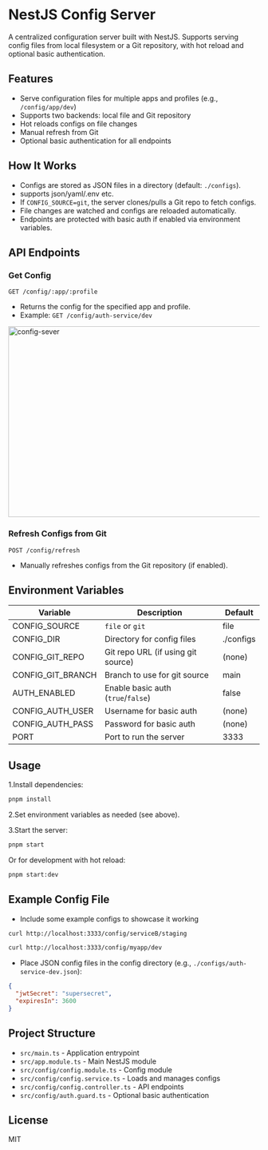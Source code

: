 # NestJS Config Server

A centralized configuration server built with NestJS. Supports serving config files from local filesystem or a Git repository, with hot reload and optional basic authentication.

## Features

- Serve configuration files for multiple apps and profiles (e.g., `/config/app/dev`)
- Supports two backends: local file and Git repository
- Hot reloads configs on file changes
- Manual refresh from Git
- Optional basic authentication for all endpoints

## How It Works

- Configs are stored as JSON files in a directory (default: `./configs`).
- supports json/yaml/.env etc.
- If `CONFIG_SOURCE=git`, the server clones/pulls a Git repo to fetch configs.
- File changes are watched and configs are reloaded automatically.
- Endpoints are protected with basic auth if enabled via environment variables.

## API Endpoints

### Get Config

`GET /config/:app/:profile`

- Returns the config for the specified app and profile.
- Example: `GET /config/auth-service/dev`

<img width="1557" height="382" alt="config-sever" src="https://github.com/user-attachments/assets/ae672048-3696-4b92-9350-2bcc26500fad" />


### Refresh Configs from Git

`POST /config/refresh`

- Manually refreshes configs from the Git repository (if enabled).

## Environment Variables

| Variable             | Description                                      | Default         |
|----------------------|--------------------------------------------------|-----------------|
| CONFIG_SOURCE        | `file` or `git`                                  | file            |
| CONFIG_DIR           | Directory for config files                       | ./configs       |
| CONFIG_GIT_REPO      | Git repo URL (if using git source)               | (none)          |
| CONFIG_GIT_BRANCH    | Branch to use for git source                     | main            |
| AUTH_ENABLED         | Enable basic auth (`true`/`false`)               | false           |
| CONFIG_AUTH_USER     | Username for basic auth                          | (none)          |
| CONFIG_AUTH_PASS     | Password for basic auth                          | (none)          |
| PORT                 | Port to run the server                           | 3333            |

## Usage

1.Install dependencies:

 ```sh
 pnpm install
 ```

2.Set environment variables as needed (see above).

3.Start the server:

 ```sh
 pnpm start
 ```

 Or for development with hot reload:

 ```sh
 pnpm start:dev
 ```

## Example Config File

- Include some example configs to showcase it working

```sh
curl http://localhost:3333/config/serviceB/staging
```

```sh
curl http://localhost:3333/config/myapp/dev
```

- Place JSON config files in the config directory (e.g., `./configs/auth-service-dev.json`):

```json
{
  "jwtSecret": "supersecret",
  "expiresIn": 3600
}
```

## Project Structure

- `src/main.ts` - Application entrypoint
- `src/app.module.ts` - Main NestJS module
- `src/config/config.module.ts` - Config module
- `src/config/config.service.ts` - Loads and manages configs
- `src/config/config.controller.ts` - API endpoints
- `src/config/auth.guard.ts` - Optional basic authentication

## License

MIT
